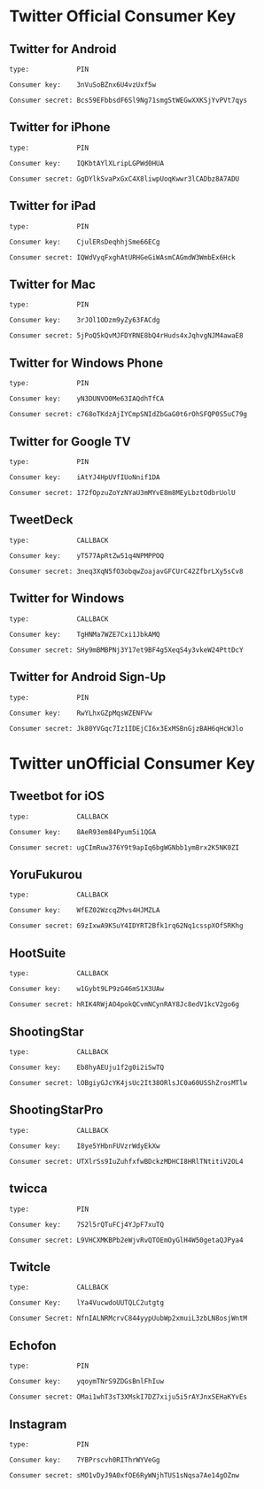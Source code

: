 # Twitter Official Consumer Key

## Twitter for Android

    type:            PIN

    Consumer key:    3nVuSoBZnx6U4vzUxf5w

    Consumer secret: Bcs59EFbbsdF6Sl9Ng71smgStWEGwXXKSjYvPVt7qys

## Twitter for iPhone

    type:            PIN

    Consumer key:    IQKbtAYlXLripLGPWd0HUA

    Consumer secret: GgDYlkSvaPxGxC4X8liwpUoqKwwr3lCADbz8A7ADU

## Twitter for iPad

    type:            PIN

    Consumer key:    CjulERsDeqhhjSme66ECg

    Consumer secret: IQWdVyqFxghAtURHGeGiWAsmCAGmdW3WmbEx6Hck

## Twitter for Mac

    type:            PIN

    Consumer key:    3rJOl1ODzm9yZy63FACdg

    Consumer secret: 5jPoQ5kQvMJFDYRNE8bQ4rHuds4xJqhvgNJM4awaE8

## Twitter for Windows Phone

    type:            PIN

    Consumer key:    yN3DUNVO0Me63IAQdhTfCA

    Consumer secret: c768oTKdzAjIYCmpSNIdZbGaG0t6rOhSFQP0S5uC79g

## Twitter for Google TV

    type:            PIN

    Consumer key:    iAtYJ4HpUVfIUoNnif1DA

    Consumer secret: 172fOpzuZoYzNYaU3mMYvE8m8MEyLbztOdbrUolU

## TweetDeck

    type:            CALLBACK

    Consumer key:    yT577ApRtZw51q4NPMPPOQ

    Consumer secret: 3neq3XqN5fO3obqwZoajavGFCUrC42ZfbrLXy5sCv8

## Twitter for Windows

    type:            CALLBACK

    Consumer key:    TgHNMa7WZE7Cxi1JbkAMQ

    Consumer secret: SHy9mBMBPNj3Y17et9BF4g5XeqS4y3vkeW24PttDcY

## Twitter for Android Sign-Up

    type:            PIN

    Consumer key:    RwYLhxGZpMqsWZENFVw

    Consumer secret: Jk80YVGqc7Iz1IDEjCI6x3ExMSBnGjzBAH6qHcWJlo

# Twitter unOfficial Consumer Key

## Tweetbot for iOS

    type:            CALLBACK

    Consumer key:    8AeR93em84Pyum5i1QGA

    Consumer secret: ugCImRuw376Y9t9apIq6bgWGNbb1ymBrx2K5NK0ZI

## YoruFukurou

    type:            CALLBACK

    Consumer key:    WfEZ02WzcqZMvs4HJMZLA

    Consumer secret: 69zIxwA9KSuY4IDYRT2Bfk1rq62Nq1csspXOfSRKhg

## HootSuite

    type:            CALLBACK

    Consumer key:    w1Gybt9LP9zG46mS1X3UAw

    Consumer secret: hRIK4RWjAO4pokQCvmNCynRAY8Jc8edV1kcV2go6g

## ShootingStar

    type:            CALLBACK

    Consumer key:    Eb8hyAEUju1f2g0i2iSwTQ

    Consumer secret: lOBgiyGJcYK4jsUc2It38ORlsJC0a60USShZrosMTlw

## ShootingStarPro

    type:            CALLBACK

    Consumer key:    I8ye5YHbnFUVzrWdyEkXw

    Consumer secret: UTXlrSs9IuZuhfxfwBDckzMDHCI8HRlTNtitiV2OL4

## twicca

    type:            PIN

    Consumer key:    7S2l5rQTuFCj4YJpF7xuTQ

    Consumer secret: L9VHCXMKBPb2eWjvRvQTOEmOyGlH4W50getaQJPya4

## Twitcle

    type:            CALLBACK

    Consumer Key:    lYa4VucwdoUUTQLC2utgtg

    Consumer Secret: NfnIALNRMcrvC844yypUubWp2xmuiL3zbLN8osjWntM

## Echofon

    type:            PIN

    Consumer key:    yqoymTNrS9ZDGsBnlFhIuw

    Consumer secret: OMai1whT3sT3XMskI7DZ7xiju5i5rAYJnxSEHaKYvEs

## Instagram

    type:            PIN

    Consumer key:    7YBPrscvh0RIThrWYVeGg

    Consumer secret: sMO1vDyJ9A0xfOE6RyWNjhTUS1sNqsa7Ae14gOZnw
